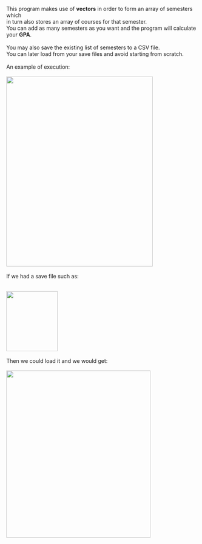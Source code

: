 This program makes use of **vectors** in order to
form an array of semesters which </br> in turn also stores an array of courses for that semester.
 </br>
 You can add as many semesters as you want and the program will calculate your **GPA**.</br>
 </br>
 You may also save the existing list of semesters to a CSV file.</br>
 You can later load from your save files and avoid starting from scratch.
</br>
</br>
An example of execution:
</br>
</br>
<img src="./SampleExecution.png" width="386" height="500">
</br>
</br>
If we had a save file such as:


</br>
<img src="./testFile.png" width="135" height="157.5">
</br>
</br>
Then we could load it and we would get:
</br>
</br>
<img src="./testCL.png" width="380" height="440">
